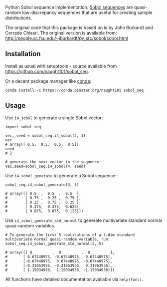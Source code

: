 Python Sobol sequence implementation.
[Sobol sequences](https://en.wikipedia.org/wiki/Sobol_sequence) are quasi-random low-discrepancy sequences that are useful for creating sample distributions.

The original code that this package is based on is by John Burkardt and Corrado Chisari.
The original version is available from:
http://people.sc.fsu.edu/~jburkardt/py_src/sobol/sobol.html

Installation
------------

Install as usual with setuptools - source available from https://github.com/naught101/sobol_seq.

Or a decent package manager like [conda](http://conda.pydata.org/docs/):

    conda install -c https://conda.binstar.org/naught101 sobol_seq

Usage
-----

Use `i4_sobol` to generate a single Sobol vector:

```{python}
import sobol_seq

vec, seed = sobol_seq.i4_sobol(4, 1)
vec
# array([ 0.5,  0.5,  0.5,  0.5])
seed
# 2

# generate the next vector in the sequence:
vec,seed=sobol_seq.i4_sobol(4, seed)
```

Use `i4_sobol_generate` to generate a Sobol sequence:

```{python}
sobol_seq.i4_sobol_generate(3, 5)

# array([[ 0.5  ,  0.5  ,  0.5  ],
#        [ 0.75 ,  0.25 ,  0.75 ],
#        [ 0.25 ,  0.75 ,  0.25 ],
#        [ 0.375,  0.375,  0.625],
#        [ 0.875,  0.875,  0.125]])
```

Use `i4_sobol_generate_std_normal` to generate multivariate standard normal quasi-random variables.


```{python}
# To generate the first 5 realisations of a 3-dim standard multivariate normal quasi-random variable, run:
sobol_seq.i4_sobol_generate_std_normal(3, 5)

# array([[ 0.        ,  0.        ,  0.        ],
#       [ 0.67448975, -0.67448975,  0.67448975],
#       [-0.67448975,  0.67448975, -0.67448975],
#       [-0.31863936, -0.31863936,  0.31863936],
#       [ 1.15034938,  1.15034938, -1.15034938]])
```

All functions have detailed documentation available via `help(func)`.

